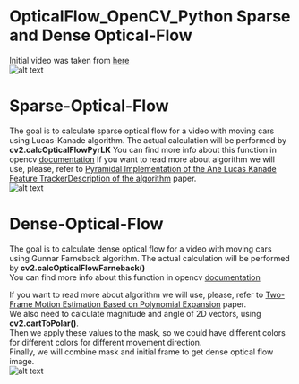 # OpticalFlow_OpenCV_Python Sparse and Dense Optical-Flow
Initial video was taken from [here](https://www.pexels.com/video/cars-on-the-road-854745/)  
![alt text](https://media.giphy.com/media/LrX95dL1DsDPxYKi6V/giphy.gif)

# Sparse-Optical-Flow
The goal is to calculate sparse optical flow for a video with moving cars using Lucas-Kanade algorithm. The actual calculation will be performed by **cv2.calcOpticalFlowPyrLK**
You can find more info about this function in opencv [documentation](https://docs.opencv.org/3.4/dc/d6b/group__video__track.html#ga473e4b886d0bcc6b65831eb88ed93323)
If you want to read more about algorithm we will use, please, refer to [Pyramidal Implementation of the Ane Lucas Kanade Feature TrackerDescription of the algorithm](https://pdfs.semanticscholar.org/aa97/2b40c0f8e20b07e02d1fd320bc7ebadfdfc7.pdf) paper.  
![alt text](https://media.giphy.com/media/RJ1HpGFPAo0gKPAGBs/giphy.gif)

# Dense-Optical-Flow
The goal is to calculate dense optical flow for a video with moving cars using Gunnar Farneback algorithm.
The actual calculation will be performed by **cv2.calcOpticalFlowFarneback()**  
You can find more info about this function in opencv [documentation](https://docs.opencv.org/2.4/modules/video/doc/motion_analysis_and_object_tracking.html#calcopticalflowfarneback)

If you want to read more about algorithm we will use, please, refer to [Two-Frame Motion Estimation Based on Polynomial Expansion](http://www.diva-portal.org/smash/get/diva2:273847/FULLTEXT01.pdf) paper.  
We also need to calculate magnitude and angle of 2D vectors, using **cv2.cartToPolar()**.    
Then we apply these values to the mask, so we could have different colors for different colors for different movement direction.  
Finally, we will combine mask and initial frame to get dense optical flow image.  
![alt text](https://media.giphy.com/media/kyiUNnxHG2TKMOjZd1/giphy.gif)
